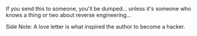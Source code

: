 If you send this to someone, you'll be dumped... unless it's someone who knows a thing or two about reverse engineering...

Side Note: A love letter is what inspired the author to become a hacker.
